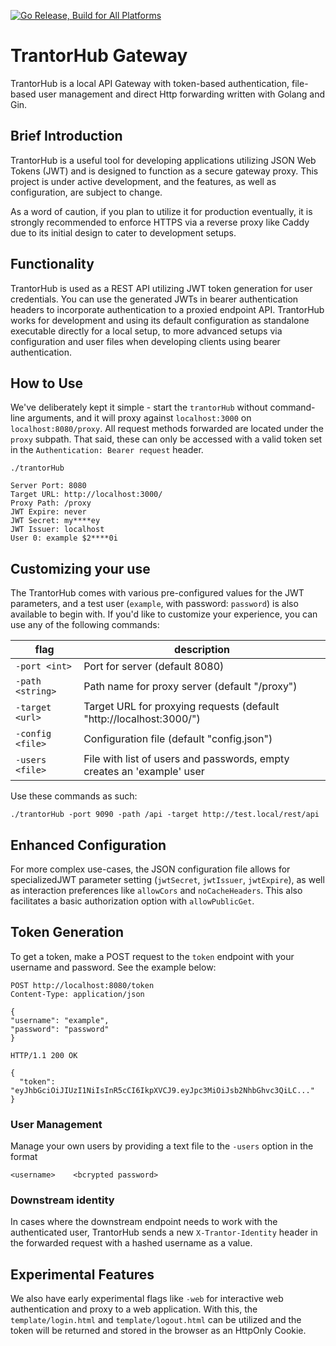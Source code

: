 [![Go Release, Build for All Platforms](https://github.com/olifink/trantorHub/actions/workflows/release.yml/badge.svg)](https://github.com/olifink/trantorHub/actions/workflows/release.yml)

# TrantorHub Gateway

TrantorHub is a local API Gateway with token-based authentication, file-based user management and direct Http forwarding written with Golang and Gin.

## Brief Introduction

TrantorHub is a useful tool for developing applications utilizing JSON Web Tokens (JWT) and is designed to function as a secure gateway proxy. This project is under active development, and the features, as well as configuration, are subject to change.

As a word of caution, if you plan to utilize it for production eventually, it is strongly recommended to enforce HTTPS via a reverse proxy like Caddy due to its initial design to cater to development setups.

## Functionality

TrantorHub is used as a REST API utilizing JWT token generation for user credentials. You can use the generated JWTs in bearer authentication headers to incorporate authentication to a proxied endpoint API. TrantorHub works for development and using its default configuration as standalone executable directly for a local setup, to more advanced setups via configuration and user files when developing clients using bearer authentication.

## How to Use

We've deliberately kept it simple - start the `trantorHub` without command-line arguments, and it will proxy against `localhost:3000` on `localhost:8080/proxy`. All request methods forwarded are located under the `proxy` subpath. That said, these can only be accessed with a valid token set in the `Authentication: Bearer request` header.


```
./trantorHub
```
```
Server Port: 8080
Target URL: http://localhost:3000/
Proxy Path: /proxy
JWT Expire: never
JWT Secret: my****ey
JWT Issuer: localhost
User 0: example $2****0i
```

## Customizing your use

The TrantorHub comes with various pre-configured values for the JWT parameters, and a test user (`example`, with password: `password`) is also available to begin with. If you'd like to customize your experience, you can use any of the following commands:

| flag             | description                                                            |
|------------------|------------------------------------------------------------------------|
| `-port <int>`    | Port for server (default 8080)                                         |
| `-path <string>` | Path name for proxy server (default "/proxy")                          |
| `-target <url>`  | Target URL for proxying requests (default "http://localhost:3000/")    |
| `-config <file>` | Configuration file (default "config.json")                             |
| `-users <file>`  | File with list of users and passwords, empty creates an 'example' user |

Use these commands as such:

```
./trantorHub -port 9090 -path /api -target http://test.local/rest/api
```

## Enhanced Configuration

For more complex use-cases, the JSON configuration file allows for specializedJWT parameter setting (`jwtSecret`, `jwtIssuer`, `jwtExpire`), as well as interaction preferences like `allowCors` and `noCacheHeaders`. This also facilitates a basic authorization option with `allowPublicGet`.

## Token Generation

To get a token, make a POST request to the `token` endpoint with your username and password. See the example below:

```
POST http://localhost:8080/token
Content-Type: application/json

{
"username": "example",
"password": "password"
}

HTTP/1.1 200 OK

{
  "token": "eyJhbGciOiJIUzI1NiIsInR5cCI6IkpXVCJ9.eyJpc3MiOiJsb2NhbGhvc3QiLC..."
}
```

### User Management

Manage your own users by providing a text file to the `-users` option in the format

```
<username>    <bcrypted password>
```

### Downstream identity

In cases where the downstream endpoint needs to work with the authenticated user, TrantorHub sends a new `X-Trantor-Identity` header in the forwarded request with a hashed username as a value.

## Experimental Features

We also have early experimental flags like `-web` for interactive web authentication and proxy to a web application. With this, the `template/login.html` and `template/logout.html` can be utilized and the token will be returned and stored in the browser as an HttpOnly Cookie.